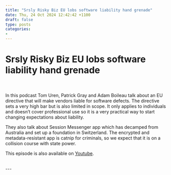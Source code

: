 ```yaml
---
title: "Srsly Risky Biz EU lobs software liability hand grenade"
date: Thu, 24 Oct 2024 12:42:42 +1100
draft: false
type: posts
categories: 
- 
---
```

# Srsly Risky Biz EU lobs software liability hand grenade

<br/>

<br/>
In this podcast Tom Uren, Patrick Gray and Adam Boileau talk about an EU directive that will make vendors liable for software defects. The directive sets a very high bar but is also limited in scope. It only applies to individuals and doesn’t cover professional use so it is a very practical way to start changing expectations about liability.

They also talk about Session Messenger app which has decamped from Australia and set up a foundation in Switzerland. The encrypted and metadata-resistant app is catnip for criminals, so we expect that it is on a collision course with state power.

This episode is also available on [Youtube](https://youtu.be/DCD1WJv-e58).

<br/>
---
